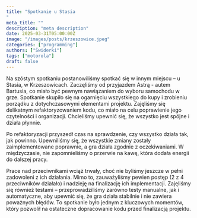 ```yaml
---
title: "Spotkanie u Stasia
"
meta_title: ""
description: "meta description"
date: 2025-03-31T05:00:00Z
image: "/images/posts/krzeszowice.jpeg"
categories: ["programming"]
authors: ["Świderki"]
tags: ["motorola"]
draft: false
---
```


Na szóstym spotkaniu postanowiliśmy spotkać się w innym miejscu – u Stasia, w Krzeszowicach. Zaczęliśmy od przyjazdem Astrą - autem Bartusia, co miało być pewnym nawiązaniem do wyboru samochodu w grze. Spotkanie skupiło się na ogarnięciu wszystkiego do kupy i zrobieniu porządku z dotychczasowymi elementami projektu. Zajęliśmy się delikatnym refaktoryzowaniem kodu, co miało na celu poprawienie jego czytelności i organizacji. Chcieliśmy upewnić się, że wszystko jest spójne i działa płynnie.

Po refaktoryzacji przyszedł czas na sprawdzenie, czy wszystko działa tak, jak powinno. Upewniliśmy się, że wszystkie zmiany zostały zaimplementowane poprawnie, a gra działa zgodnie z oczekiwaniami. W międzyczasie, nie zapomnieliśmy o przerwie na kawę, która dodała energii do dalszej pracy.

Prace nad przeciwnikami wciąż trwały, choć nie byliśmy jeszcze w pełni zadowoleni z ich działania. Mimo to, zauważyliśmy pewien postęp (2 z 4 przeciwników działało) i nadzieję na finalizację ich implementacji. Zajęliśmy się również testami – przeprowadziliśmy zarówno testy manualne, jak i automatyczne, aby upewnić się, że gra działa stabilnie i nie zawiera poważnych błędów. To spotkanie było jednym z kluczowych momentów, który pozwolił na ostateczne dopracowanie kodu przed finalizacją projektu.
